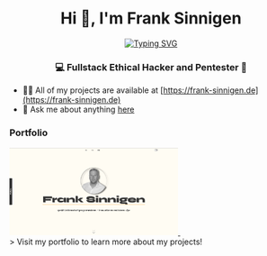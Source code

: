 <h1 align="center">Hi 👋, I'm Frank Sinnigen</h1>
<div align="center">
  <a href="https://git.io/typing-svg"><img src="https://readme-typing-svg.demolab.com?font=Fira+Code&pause=1000&width=435&lines=Welcome+to+my+GitHub+profile" alt="Typing SVG" /></a>
</div>

<h3 align="center">💻 Fullstack Ethical Hacker and Pentester 🔐</h3>


- 👨‍💻 All of my projects are available at [https://frank-sinnigen.de](https://frank-sinnigen.de)
- 💬 Ask me about anything [here](mailto:info@frank-sinnigen.de)

### Portfolio
<a href="https://frank-sinnigen.de/">
    <img src="https://github.com/frank-bcn/portfolio/blob/main/src/assets/%20images/etc_images/screenshotPortfolio.png" alt="Portfolio Screenshot" width="300"/> 
</a> &nbsp;<br>
> Visit my portfolio to learn more about my projects!
<!--
1. # 💻 Tech Stack 
2. ## Development:
3. ![CSS3](https://img.shields.io/badge/css3-%231572B6.svg?style=for-the-badge&logo=css3&logoColor=white) 
4. ![JavaScript](https://img.shields.io/badge/javascript-%23323330.svg?style=for-the-badge&logo=javascript&logoColor=%23F7DF1E) 
5. ![HTML5](https://img.shields.io/badge/html5-%23E34F26.svg?style=for-the-badge&logo=html5&logoColor=white) 
6. ![TypeScript](https://img.shields.io/badge/typescript-%23007ACC.svg?style=for-the-badge&logo=typescript&logoColor=white) 
7. ![Angular](https://img.shields.io/badge/angular-%23DD0031.svg?style=for-the-badge&logo=angular&logoColor=white)
8. ![Node.js](https://img.shields.io/badge/Node.js-%2361DAFB.svg?style=for-the-badge&logo=node.js&logoColor=white) 
9. ![MongoDB](https://img.shields.io/badge/mongodb-%2347A248.svg?style=for-the-badge&logo=mongodb&logoColor=white)
10. ![Docker](https://img.shields.io/badge/docker-%232496ED.svg?style=for-the-badge&logo=docker&logoColor=white)
11. ![Git](https://img.shields.io/badge/git-%23F1502F.svg?style=for-the-badge&logo=git&logoColor=white)
12. 
13. ## Security & Hacking Tools:
14. ![Burp Suite](https://img.shields.io/badge/Burp%20Suite-%23000000.svg?style=for-the-badge&logo=burpsuite&logoColor=white) 
15. ![Kali Linux](https://img.shields.io/badge/Kali%20Linux-%23402A4B.svg?style=for-the-badge&logo=kali-linux&logoColor=white)
16. ![Nmap](https://img.shields.io/badge/nmap-%23009e2f.svg?style=for-the-badge&logo=nmap&logoColor=white)
17. ![Wireshark](https://img.shields.io/badge/wireshark-%23000000.svg?style=for-the-badge&logo=wireshark&logoColor=white)
18. ![Metasploit](https://img.shields.io/badge/metasploit-%23e22d2d.svg?style=for-the-badge&logo=metasploit&logoColor=white)
19. 
20. ## Cloud & Networking:
21. ![AWS](https://img.shields.io/badge/aws-%23FF9900.svg?style=for-the-badge&logo=amazon-aws&logoColor=white)
22. ![Azure](https://img.shields.io/badge/azure-%23007FFF.svg?style=for-the-badge&logo=microsoft-azure&logoColor=white)
23. ![Google Cloud](https://img.shields.io/badge/google%20cloud-%234285F4.svg?style=for-the-badge&logo=google-cloud&logoColor=white)-->
